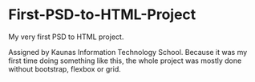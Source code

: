 # First-PSD-to-HTML-Project
My very first PSD to HTML project.

Assigned by Kaunas Information Technology School.
Because it was my first time doing something like this,
the whole project was mostly done without bootstrap, flexbox or grid.
